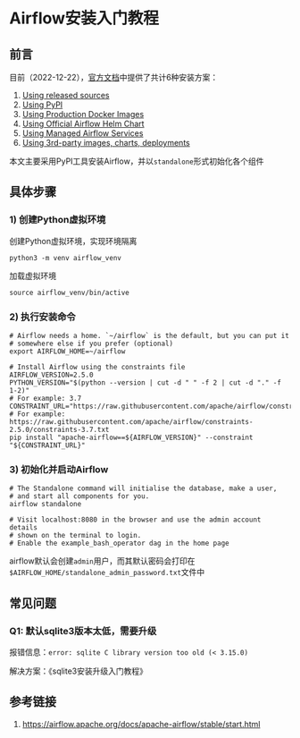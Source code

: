 # Airflow安装入门教程





## 前言

目前（2022-12-22），[官方文档](https://airflow.apache.org/docs/apache-airflow/stable/installation/index.html#)中提供了共计6种安装方案：

1. [Using released sources](https://airflow.apache.org/docs/apache-airflow/stable/installation/index.html#using-released-sources)
2. [Using PyPI](https://airflow.apache.org/docs/apache-airflow/stable/installation/index.html#using-pypi)
3. [Using Production Docker Images](https://airflow.apache.org/docs/apache-airflow/stable/installation/index.html#using-production-docker-images)
4. [Using Official Airflow Helm Chart](https://airflow.apache.org/docs/apache-airflow/stable/installation/index.html#using-official-airflow-helm-chart)
5. [Using Managed Airflow Services](https://airflow.apache.org/docs/apache-airflow/stable/installation/index.html#using-managed-airflow-services)
6. [Using 3rd-party images, charts, deployments](https://airflow.apache.org/docs/apache-airflow/stable/installation/index.html#using-3rd-party-images-charts-deployments)



本文主要采用PyPI工具安装Airflow，并以`standalone`形式初始化各个组件

## 具体步骤



### 1) 创建Python虚拟环境

创建Python虚拟环境，实现环境隔离

```shell
python3 -m venv airflow_venv
```

加载虚拟环境

```shell
source airflow_venv/bin/active
```



### 2) 执行安装命令

```shell
# Airflow needs a home. `~/airflow` is the default, but you can put it
# somewhere else if you prefer (optional)
export AIRFLOW_HOME=~/airflow

# Install Airflow using the constraints file
AIRFLOW_VERSION=2.5.0
PYTHON_VERSION="$(python --version | cut -d " " -f 2 | cut -d "." -f 1-2)"
# For example: 3.7
CONSTRAINT_URL="https://raw.githubusercontent.com/apache/airflow/constraints-${AIRFLOW_VERSION}/constraints-${PYTHON_VERSION}.txt"
# For example: https://raw.githubusercontent.com/apache/airflow/constraints-2.5.0/constraints-3.7.txt
pip install "apache-airflow==${AIRFLOW_VERSION}" --constraint "${CONSTRAINT_URL}"
```





### 3) 初始化并启动Airflow

```shell
# The Standalone command will initialise the database, make a user,
# and start all components for you.
airflow standalone

# Visit localhost:8080 in the browser and use the admin account details
# shown on the terminal to login.
# Enable the example_bash_operator dag in the home page
```



airflow默认会创建`admin`用户，而其默认密码会打印在`$AIRFLOW_HOME/standalone_admin_password.txt`文件中



## 常见问题

### Q1: 默认sqlite3版本太低，需要升级

报错信息：`error: sqlite C library version too old (< 3.15.0)`

解决方案：《sqlite3安装升级入门教程》



## 参考链接

1. https://airflow.apache.org/docs/apache-airflow/stable/start.html